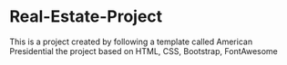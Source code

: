 # Real-Estate-Project
This is a project created by following a template called American Presidential the project  based on HTML, CSS, Bootstrap, FontAwesome 
